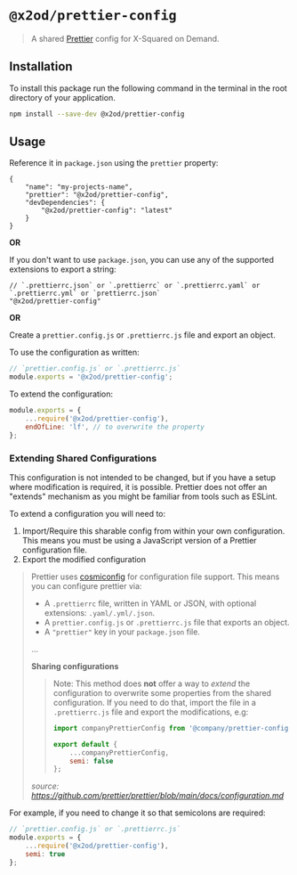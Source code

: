 # `@x2od/prettier-config`

> A shared [Prettier](https://prettier.io) config for X-Squared on Demand.

## Installation

To install this package run the following command in the terminal in the root directory of your application.

```bash
npm install --save-dev @x2od/prettier-config
```

## Usage

Reference it in `package.json` using the `prettier` property:

```jsonc
{
	"name": "my-projects-name",
	"prettier": "@x2od/prettier-config",
	"devDependencies": {
		"@x2od/prettier-config": "latest"
	}
}
```

**OR**

If you don't want to use `package.json`, you can use any of the supported
extensions to export a string:

```jsonc
// `.prettierrc.json` or `.prettierrc` or `.prettierrc.yaml` or `.prettierrc.yml` or `prettierrc.json`
"@x2od/prettier-config"
```

**OR**

Create a `prettier.config.js` or `.prettierrc.js` file and export an object.

To use the configuration as written:

```js
// `prettier.config.js` or `.prettierrc.js`
module.exports = '@x2od/prettier-config';
```

To extend the configuration:

<!-- prettier-ignore -->
```js
module.exports = {
	...require('@x2od/prettier-config'),
	endOfLine: 'lf', // to overwrite the property
};
```

### Extending Shared Configurations

This configuration is not intended to be changed, but if you have a setup where
modification is required, it is possible. Prettier does not offer an "extends"
mechanism as you might be familiar from tools such as ESLint.

To extend a configuration you will need to:

1.  Import/Require this sharable config from within your own configuration. This means you must be using a JavaScript version of a Prettier configuration file.
1.  Export the modified configuration

> Prettier uses [cosmiconfig](https://github.com/davidtheclark/cosmiconfig) for
> configuration file support. This means you can configure prettier via:
>
> - A `.prettierrc` file, written in YAML or JSON, with optional extensions: `.yaml/.yml/.json`.
> - A `prettier.config.js` or `.prettierrc.js` file that exports an object.
> - A `"prettier"` key in your `package.json` file.
>
> ...
>
> **Sharing configurations**
>
> > Note: This method does **not** offer a way to _extend_ the configuration to overwrite some properties from the shared configuration. If you need to do that, import the file in a `.prettierrc.js` file and export the modifications, e.g:
> >
> > ```js
> > import companyPrettierConfig from '@company/prettier-config';
> >
> > export default {
> > 	...companyPrettierConfig,
> > 	semi: false
> > };
> > ```
>
> _source: <https://github.com/prettier/prettier/blob/main/docs/configuration.md>_

For example, if you need to change it so that semicolons are required:

```javascript
// `prettier.config.js` or `.prettierrc.js`
module.exports = {
	...require('@x2od/prettier-config'),
	semi: true
};
```

